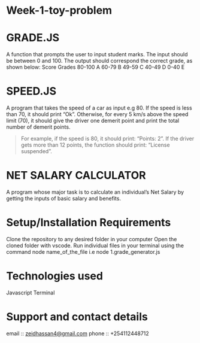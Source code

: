 # Week-1-toy-problem
# GRADE.JS
A function that prompts the user to input student marks. The input should be between 0 and 100. The output should correspond the correct grade, as shown below:
Score      Grades
80-100       A
60-79        B
49-59        C
40-49        D
0-40         E

# SPEED.JS
A program that takes the speed of a car as input e.g 80. If the speed is less than 70, it should print “Ok”. Otherwise, for every 5 km/s above the speed limit (70), it should give the driver one demerit point and print the total number of demerit points.

>For example, if the speed is 80, it should print: “Points: 2”. If the driver gets more than 12 points, the function should print: “License suspended”.

# NET SALARY CALCULATOR
A program whose major task is to calculate an individual’s Net Salary by getting the inputs of basic salary and benefits.

# Setup/Installation Requirements
Clone the repository to any desired folder in your computer
Open the cloned folder with vscode.
Run individual files in your terminal using the command node name_of_the_file i.e node 1.grade_generator.js
# Technologies used
Javascript
Terminal
# Support and contact details
email :: zeidhassan4@gmail.com
phone :: +254112448712
